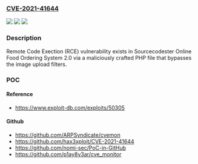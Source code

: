 ### [CVE-2021-41644](https://cve.mitre.org/cgi-bin/cvename.cgi?name=CVE-2021-41644)
![](https://img.shields.io/static/v1?label=Product&message=n%2Fa&color=blue)
![](https://img.shields.io/static/v1?label=Version&message=n%2Fa&color=blue)
![](https://img.shields.io/static/v1?label=Vulnerability&message=n%2Fa&color=brighgreen)

### Description

Remote Code Exection (RCE) vulnerability exists in Sourcecodester Online Food Ordering System 2.0 via a maliciously crafted PHP file that bypasses the image upload filters.

### POC

#### Reference
- https://www.exploit-db.com/exploits/50305

#### Github
- https://github.com/ARPSyndicate/cvemon
- https://github.com/hax3xploit/CVE-2021-41644
- https://github.com/nomi-sec/PoC-in-GitHub
- https://github.com/p1ay8y3ar/cve_monitor

